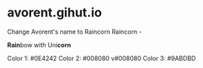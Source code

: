 # avorent.gihut.io
Change Avorent's name to Raincorn
Raincorn -

**Rain**bow with Uni**corn**

Color 1: #0E4242
Color 2: #008080  v#008080 
Color 3: #9ABDBD
